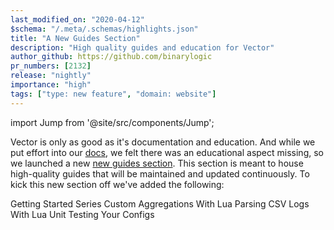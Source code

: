 ```yaml
---
last_modified_on: "2020-04-12"
$schema: "/.meta/.schemas/highlights.json"
title: "A New Guides Section"
description: "High quality guides and education for Vector"
author_github: https://github.com/binarylogic
pr_numbers: [2132]
release: "nightly"
importance: "high"
tags: ["type: new feature", "domain: website"]
---
```


import Jump from '@site/src/components/Jump';

Vector is only as good as it's documentation and education. And while we
put effort into our [docs][pages.docs], we felt there was an educational
aspect missing, so we launched a new [new guides section][pages.guides]. This
section is meant to house high-quality guides that will be maintained and
updated continuously. To kick this new section off we've added the following:

<Jump to="/guides/getting-started/" iconLeft="book">Getting Started Series</Jump>
<Jump to="/guides/advanced/custom-aggregations-with-lua/" leftIcon="book-open">Custom Aggregations With Lua</Jump>
<Jump to="/guides/advanced/parsing-csv-logs-with-lua/" leftIcon="book-open">Parsing CSV Logs With Lua</Jump>
<Jump to="/guides/advanced/parsing-csv-logs-with-lua/" leftIcon="book-open">Unit Testing Your Configs</Jump>


[pages.docs]: /docs/
[pages.guides]: /guides//
